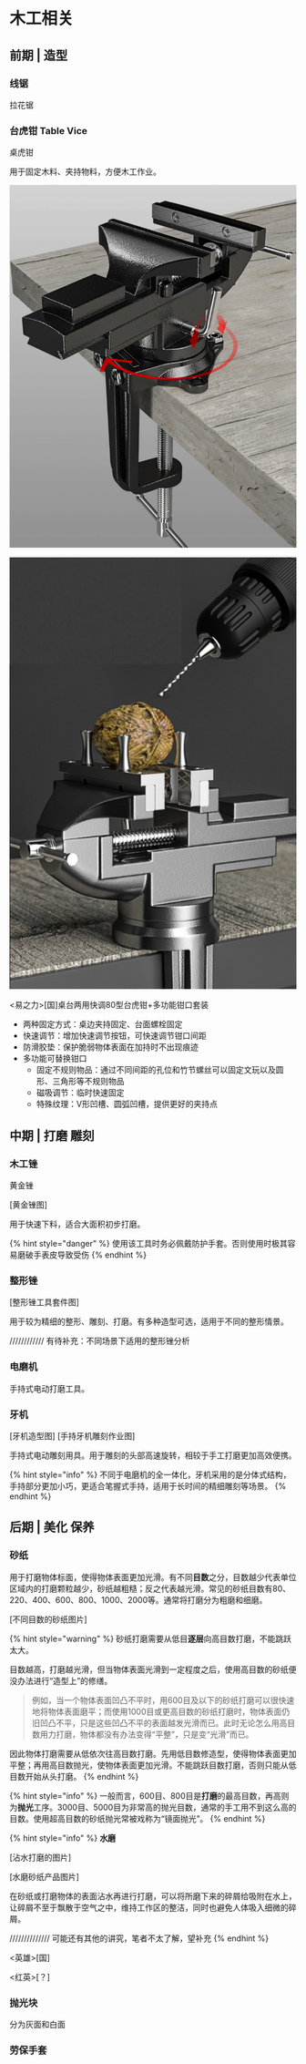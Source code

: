 # 木工相关

## 前期 \| 造型

### 线锯

拉花锯

### 台虎钳 Table Vice

桌虎钳

用于固定木料、夹持物料，方便木工作业。

![&#x53F0;&#x864E;&#x94B3;&#x5916;&#x89C2;&#x56FE;](.gitbook/assets/image-20210205222352940.png)

![&#x53F0;&#x864E;&#x94B3;&#x56FA;&#x5B9A;&#x684C;&#x9762;&#x56FE;](.gitbook/assets/image-20210205222722474.png)

&lt;易之力&gt;\[国\]桌台两用快调80型台虎钳+多功能钳口套装

* 两种固定方式：桌边夹持固定、台面螺栓固定
* 快速调节：增加快速调节按钮，可快速调节钳口间距
* 防滑胶垫：保护脆弱物体表面在加持时不出现痕迹
* 多功能可替换钳口
  * 固定不规则物品：通过不同间距的孔位和竹节螺丝可以固定文玩以及圆形、三角形等不规则物品
  * 磁吸调节：临时快速固定
  * 特殊纹理：V形凹槽、圆弧凹槽，提供更好的夹持点

## 中期 \| 打磨 雕刻

### 木工锉

黄金锉

\[黄金锉图\]

用于快速下料，适合大面积初步打磨。

{% hint style="danger" %}
使用该工具时务必佩戴防护手套。否则使用时极其容易磨破手表皮导致受伤
{% endhint %}

### 整形锉

\[整形锉工具套件图\]

用于较为精细的整形、雕刻、打磨。有多种造型可选，适用于不同的整形情景。

//////////// 有待补充：不同场景下适用的整形锉分析

### 电磨机

手持式电动打磨工具。

### 牙机

\[牙机造型图\] \[手持牙机雕刻作业图\]

手持式电动雕刻用具。用于雕刻的头部高速旋转，相较于手工打磨更加高效便携。

{% hint style="info" %}
不同于电磨机的全一体化，牙机采用的是分体式结构，手持部分更加小巧，更适合笔握式手持，适用于长时间的精细雕刻等场景。
{% endhint %}

## 后期 \| 美化 保养

### 砂纸

用于打磨物体标面，使得物体表面更加光滑。有不同**目数**之分，目数越少代表单位区域内的打磨颗粒越少，砂纸越粗糙；反之代表越光滑。常见的砂纸目数有80、220、400、600、800、1000、2000等。通常将打磨分为粗磨和细磨。

\[不同目数的砂纸图片\]

{% hint style="warning" %}
砂纸打磨需要从低目**逐层**向高目数打磨，不能跳跃太大。

目数越高，打磨越光滑，但当物体表面光滑到一定程度之后，使用高目数的砂纸便没办法进行“造型上”的修缮。

> 例如，当一个物体表面凹凸不平时，用600目及以下的砂纸打磨可以很快速地将物体表面磨平；而使用1000目或更高目数的砂纸打磨时，物体表面仍旧凹凸不平，只是这些凹凸不平的表面越发光滑而已。此时无论怎么用高目数用力打磨，物体都没有办法变得“平整”，只是变“光滑”而已。

因此物体打磨需要从低依次往高目数打磨。先用低目数修造型，使得物体表面更加平整；再用高目数抛光，使物体表面更加光滑。不能跳跃目数打磨，否则只能从低目数开始从头打磨。
{% endhint %}

{% hint style="info" %}
一般而言，600目、800目是**打磨**的最高目数，再高则为**抛光**工序。3000目、5000目为非常高的抛光目数，通常的手工用不到这么高的目数。使用超高目数的砂纸抛光常被戏称为“镜面抛光”。
{% endhint %}

{% hint style="info" %}
**水磨**

\[沾水打磨的图片\]

\[水磨砂纸产品图片\]

在砂纸或打磨物体的表面沾水再进行打磨，可以将所磨下来的碎屑给吸附在水上，让碎屑不至于飘散于空气之中，维持工作区的整洁，同时也避免人体吸入细微的碎屑。

////////////// 可能还有其他的讲究，笔者不太了解，望补充
{% endhint %}

&lt;英雄&gt;\[国\]

&lt;红英&gt;\[？\]

### 抛光块

分为灰面和白面

### 劳保手套

